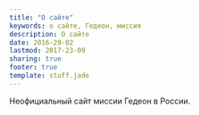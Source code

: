 ```yaml
---
title: "О сайте"
keywords: о сайте, Гедеон, миссия
description: О сайте
date: 2016-29-02
lastmod: 2017-23-09
sharing: true
footer: true
template: stuff.jade
---
```


Неофициальный сайт миссии Гедеон в России.
